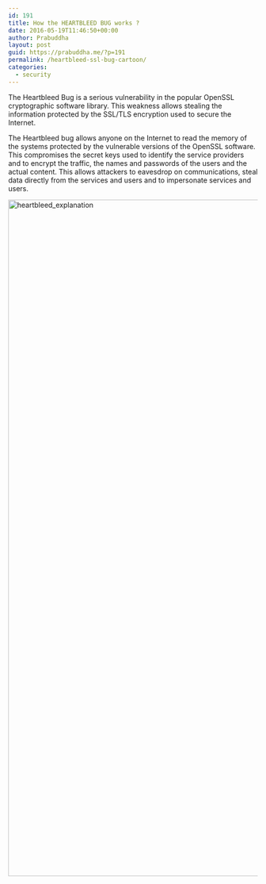 ```yaml
---
id: 191
title: How the HEARTBLEED BUG works ?
date: 2016-05-19T11:46:50+00:00
author: Prabuddha
layout: post
guid: https://prabuddha.me/?p=191
permalink: /heartbleed-ssl-bug-cartoon/
categories:
  - security
---
```

<div class="row">
<div class="col-lg-8 col-md-8 col-sm-8 col-lg-pull-4 col-md-pull-4 col-sm-pull-4">

The Heartbleed Bug is a serious vulnerability in the popular OpenSSL cryptographic software library. This weakness allows stealing the information protected by the SSL/TLS encryption used to secure the Internet.

The Heartbleed bug allows anyone on the Internet to read the memory of the systems protected by the vulnerable versions of the OpenSSL software. This compromises the secret keys used to identify the service providers and to encrypt the traffic, the names and passwords of the users and the actual content. This allows attackers to eavesdrop on communications, steal data directly from the services and users and to impersonate services and users.

</div>
</div>
<a href="https://prabuddha.me/?attachment_id=198"><img class="aligncenter wp-image-198 size-full" src="https://prabuddha.me/wp-content/uploads/2016/05/heartbleed_explanation.png" alt="heartbleed_explanation" width="640" height="1364" /></a>